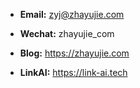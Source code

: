 + **Email:** zyj@zhayujie.com

+ **Wechat:** zhayujie_com

+ **Blog:** <https://zhayujie.com>

+ **LinkAI:** <https://link-ai.tech>
